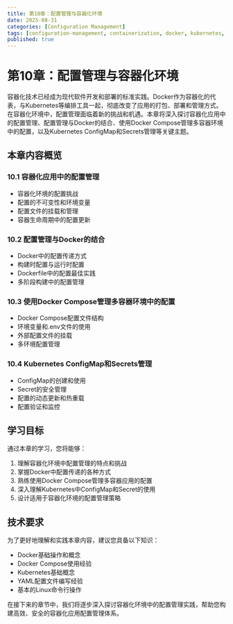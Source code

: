```yaml
---
title: 第10章：配置管理与容器化环境
date: 2025-08-31
categories: [Configuration Management]
tags: [configuration-management, containerization, docker, kubernetes, microservices]
published: true
---
```


# 第10章：配置管理与容器化环境

容器化技术已经成为现代软件开发和部署的标准实践。Docker作为容器化的代表，与Kubernetes等编排工具一起，彻底改变了应用的打包、部署和管理方式。在容器化环境中，配置管理面临着新的挑战和机遇。本章将深入探讨容器化应用中的配置管理、配置管理与Docker的结合、使用Docker Compose管理多容器环境中的配置，以及Kubernetes ConfigMap和Secrets管理等关键主题。

## 本章内容概览

### 10.1 容器化应用中的配置管理
- 容器化环境的配置挑战
- 配置的不可变性和环境变量
- 配置文件的挂载和管理
- 容器生命周期中的配置更新

### 10.2 配置管理与Docker的结合
- Docker中的配置传递方式
- 构建时配置与运行时配置
- Dockerfile中的配置最佳实践
- 多阶段构建中的配置管理

### 10.3 使用Docker Compose管理多容器环境中的配置
- Docker Compose配置文件结构
- 环境变量和.env文件的使用
- 外部配置文件的挂载
- 多环境配置管理

### 10.4 Kubernetes ConfigMap和Secrets管理
- ConfigMap的创建和使用
- Secret的安全管理
- 配置的动态更新和热重载
- 配置验证和监控

## 学习目标

通过本章的学习，您将能够：

1. 理解容器化环境中配置管理的特点和挑战
2. 掌握Docker中配置传递的各种方式
3. 熟练使用Docker Compose管理多容器应用的配置
4. 深入理解Kubernetes中ConfigMap和Secret的使用
5. 设计适用于容器化环境的配置管理策略

## 技术要求

为了更好地理解和实践本章内容，建议您具备以下知识：

- Docker基础操作和概念
- Docker Compose使用经验
- Kubernetes基础概念
- YAML配置文件编写经验
- 基本的Linux命令行操作

在接下来的章节中，我们将逐步深入探讨容器化环境中的配置管理实践，帮助您构建高效、安全的容器化应用配置管理体系。